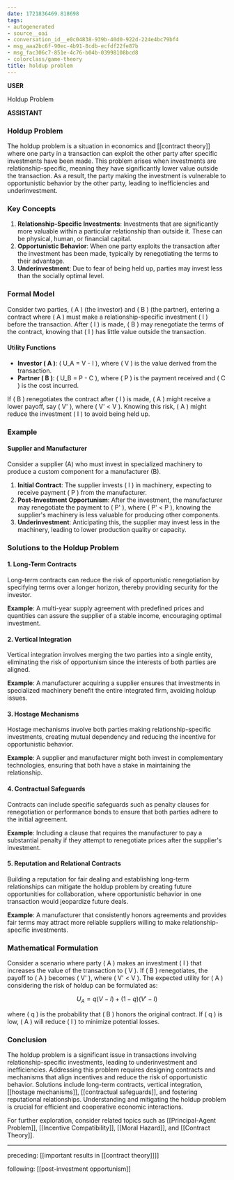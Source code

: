 ```yaml
---
date: 1721836469.818698
tags:
- autogenerated
- source__oai
- conversation_id__e0c04838-939b-40d0-922d-224e4bc79bf4
- msg_aaa2bc6f-90ec-4b91-8cdb-ecfdf22fe87b
- msg_fac306c7-851e-4c76-b04b-03998108bcd8
- colorclass/game-theory
title: holdup problem
---
```


**USER**

Holdup Problem


**ASSISTANT**

### Holdup Problem

The holdup problem is a situation in economics and [[contract theory]] where one party in a transaction can exploit the other party after specific investments have been made. This problem arises when investments are relationship-specific, meaning they have significantly lower value outside the transaction. As a result, the party making the investment is vulnerable to opportunistic behavior by the other party, leading to inefficiencies and underinvestment.

### Key Concepts

1. **Relationship-Specific Investments**: Investments that are significantly more valuable within a particular relationship than outside it. These can be physical, human, or financial capital.
2. **Opportunistic Behavior**: When one party exploits the transaction after the investment has been made, typically by renegotiating the terms to their advantage.
3. **Underinvestment**: Due to fear of being held up, parties may invest less than the socially optimal level.

### Formal Model

Consider two parties, \( A \) (the investor) and \( B \) (the partner), entering a contract where \( A \) must make a relationship-specific investment \( I \) before the transaction. After \( I \) is made, \( B \) may renegotiate the terms of the contract, knowing that \( I \) has little value outside the transaction.

#### Utility Functions

- **Investor \( A \)**: \( U_A = V - I \), where \( V \) is the value derived from the transaction.
- **Partner \( B \)**: \( U_B = P - C \), where \( P \) is the payment received and \( C \) is the cost incurred.

If \( B \) renegotiates the contract after \( I \) is made, \( A \) might receive a lower payoff, say \( V' \), where \( V' < V \). Knowing this risk, \( A \) might reduce the investment \( I \) to avoid being held up.

### Example

#### Supplier and Manufacturer

Consider a supplier (A) who must invest in specialized machinery to produce a custom component for a manufacturer (B).

1. **Initial Contract**: The supplier invests \( I \) in machinery, expecting to receive payment \( P \) from the manufacturer.
2. **Post-Investment Opportunism**: After the investment, the manufacturer may renegotiate the payment to \( P' \), where \( P' < P \), knowing the supplier's machinery is less valuable for producing other components.
3. **Underinvestment**: Anticipating this, the supplier may invest less in the machinery, leading to lower production quality or capacity.

### Solutions to the Holdup Problem

#### 1. Long-Term Contracts

Long-term contracts can reduce the risk of opportunistic renegotiation by specifying terms over a longer horizon, thereby providing security for the investor.

**Example**: A multi-year supply agreement with predefined prices and quantities can assure the supplier of a stable income, encouraging optimal investment.

#### 2. Vertical Integration

Vertical integration involves merging the two parties into a single entity, eliminating the risk of opportunism since the interests of both parties are aligned.

**Example**: A manufacturer acquiring a supplier ensures that investments in specialized machinery benefit the entire integrated firm, avoiding holdup issues.

#### 3. Hostage Mechanisms

Hostage mechanisms involve both parties making relationship-specific investments, creating mutual dependency and reducing the incentive for opportunistic behavior.

**Example**: A supplier and manufacturer might both invest in complementary technologies, ensuring that both have a stake in maintaining the relationship.

#### 4. Contractual Safeguards

Contracts can include specific safeguards such as penalty clauses for renegotiation or performance bonds to ensure that both parties adhere to the initial agreement.

**Example**: Including a clause that requires the manufacturer to pay a substantial penalty if they attempt to renegotiate prices after the supplier's investment.

#### 5. Reputation and Relational Contracts

Building a reputation for fair dealing and establishing long-term relationships can mitigate the holdup problem by creating future opportunities for collaboration, where opportunistic behavior in one transaction would jeopardize future deals.

**Example**: A manufacturer that consistently honors agreements and provides fair terms may attract more reliable suppliers willing to make relationship-specific investments.

### Mathematical Formulation

Consider a scenario where party \( A \) makes an investment \( I \) that increases the value of the transaction to \( V \). If \( B \) renegotiates, the payoff to \( A \) becomes \( V' \), where \( V' < V \). The expected utility for \( A \) considering the risk of holdup can be formulated as:

$$
U_A = q(V - I) + (1 - q)(V' - I)
$$

where \( q \) is the probability that \( B \) honors the original contract. If \( q \) is low, \( A \) will reduce \( I \) to minimize potential losses.

### Conclusion

The holdup problem is a significant issue in transactions involving relationship-specific investments, leading to underinvestment and inefficiencies. Addressing this problem requires designing contracts and mechanisms that align incentives and reduce the risk of opportunistic behavior. Solutions include long-term contracts, vertical integration, [[hostage mechanisms]], [[contractual safeguards]], and fostering reputational relationships. Understanding and mitigating the holdup problem is crucial for efficient and cooperative economic interactions.

For further exploration, consider related topics such as [[Principal-Agent Problem]], [[Incentive Compatibility]], [[Moral Hazard]], and [[Contract Theory]].


---

preceding: [[important results in [[contract theory]]]]  


following: [[post-investment opportunism]]